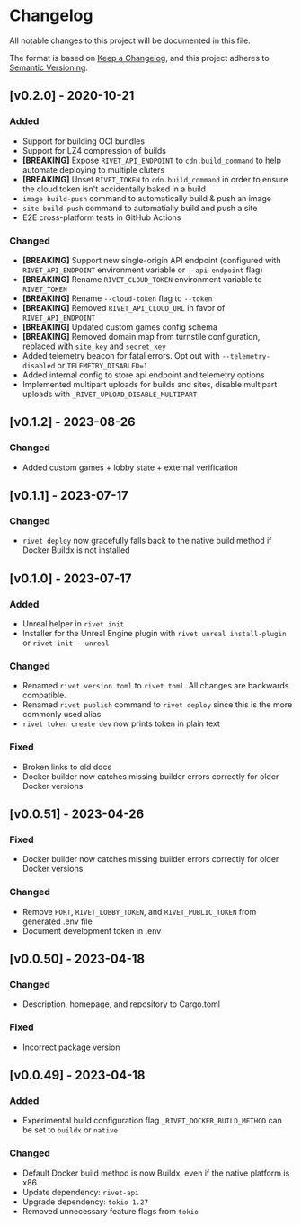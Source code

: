 # Changelog

All notable changes to this project will be documented in this file.

The format is based on [Keep a Changelog](https://keepachangelog.com/en/1.1.0/),
and this project adheres to [Semantic Versioning](https://semver.org/spec/v2.0.0.html).

## [v0.2.0] - 2020-10-21

### Added

- Support for building OCI bundles
- Support for LZ4 compression of builds
- **[BREAKING]** Expose `RIVET_API_ENDPOINT` to `cdn.build_command` to help automate deploying to multiple cluters
- **[BREAKING]** Unset `RIVET_TOKEN` to `cdn.build_command` in order to ensure the cloud token isn't accidentally baked in a build
- `image build-push` command to automatically build & push an image
- `site build-push` command to automatially build and push a site
- E2E cross-platform tests in GitHub Actions

### Changed

- **[BREAKING]** Support new single-origin API endpoint (configured with `RIVET_API_ENDPOINT` environment variable or `--api-endpoint` flag)
- **[BREAKING]** Rename `RIVET_CLOUD_TOKEN` environment variable to `RIVET_TOKEN`
- **[BREAKING]** Rename `--cloud-token` flag to `--token`
- **[BREAKING]** Removed `RIVET_API_CLOUD_URL` in favor of `RIVET_API_ENDPOINT`
- **[BREAKING]** Updated custom games config schema
- **[BREAKING]** Removed domain map from turnstile configuration, replaced with `site_key` and `secret_key`
- Added telemetry beacon for fatal errors. Opt out with `--telemetry-disabled` or `TELEMETRY_DISABLED=1`
- Added internal config to store api endpoint and telemetry options
- Implemented multipart uploads for builds and sites, disable multipart uploads with `_RIVET_UPLOAD_DISABLE_MULTIPART`

## [v0.1.2] - 2023-08-26

### Changed

- Added custom games + lobby state + external verification

## [v0.1.1] - 2023-07-17

### Changed

- `rivet deploy` now gracefully falls back to the native build method if Docker Buildx is not installed

## [v0.1.0] - 2023-07-17

### Added

- Unreal helper in `rivet init`
- Installer for the Unreal Engine plugin with `rivet unreal install-plugin` or `rivet init --unreal`

### Changed

- Renamed `rivet.version.toml` to `rivet.toml`. All changes are backwards compatible.
- Renamed `rivet publish` command to `rivet deploy` since this is the more commonly used alias
- `rivet token create dev` now prints token in plain text

### Fixed

- Broken links to old docs
- Docker builder now catches missing builder errors correctly for older Docker versions

## [v0.0.51] - 2023-04-26

### Fixed

- Docker builder now catches missing builder errors correctly for older Docker versions

### Changed

- Remove `PORT`, `RIVET_LOBBY_TOKEN`, and `RIVET_PUBLIC_TOKEN` from generated .env file
- Document development token in .env

## [v0.0.50] - 2023-04-18

### Changed

- Description, homepage, and repository to Cargo.toml

### Fixed

- Incorrect package version

## [v0.0.49] - 2023-04-18

### Added

- Experimental build configuration flag `_RIVET_DOCKER_BUILD_METHOD` can be set to `buildx` or `native`

### Changed

- Default Docker build method is now Buildx, even if the native platform is x86
- Update dependency: `rivet-api`
- Upgrade dependency: `tokio 1.27`
- Removed unnecessary feature flags from `tokio`
